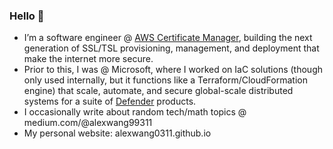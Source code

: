 ### Hello 👋
-  I’m a software engineer @ [AWS Certificate Manager](https://aws.amazon.com/certificate-manager/), building the next generation of SSL/TSL provisioning, management, and deployment that make the internet more secure.
-  Prior to this, I was @ Microsoft, where I worked on IaC solutions (though only used internally, but it functions like a Terraform/CloudFormation engine) that scale, automate, and secure global-scale distributed systems for a suite of [Defender](https://www.microsoft.com/en-us/security/business/microsoft-defender) products.
-  I occasionally write about random tech/math topics @ medium.com/@alexwang99311
-  My personal website: alexwang0311.github.io
<!--
**alexwang0311/alexwang0311** is a ✨ _special_ ✨ repository because its `README.md` (this file) appears on your GitHub profile.

Here are some ideas to get you started:


- 🌱 I’m currently learning ...
- 👯 I’m looking to collaborate on ...
- 🤔 I’m looking for help with ...
- 💬 Ask me about ...
- 📫 How to reach me: ...
- 😄 Pronouns: ...
- ⚡ Fun fact: ...
-->
